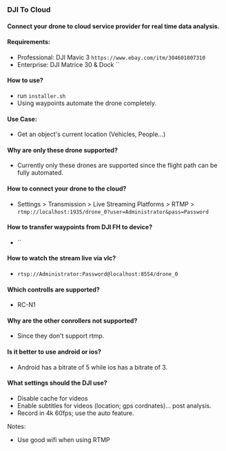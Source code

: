 ### DJI To Cloud

#### Connect your drone to cloud service provider for real time data analysis.

#### Requirements:
- Professional: DJI Mavic 3 `https://www.ebay.com/itm/304601807310`
- Enterprise: DJI Matrice 30 & Dock ``

#### How to use?
- run `installer.sh`
- Using waypoints automate the drone completely.

#### Use Case:
- Get an object's current location (Vehicles, People...)

#### Why are only these drone supported?
- Currently only these drones are supported since the flight path can be fully automated.

#### How to connect your drone to the cloud?
- Settings > Transmission > Live Streaming Platforms > RTMP > `rtmp://localhost:1935/drone_0?user=Administrator&pass=Password`

#### How to transfer waypoints from DJI FH to device?
- ``

#### How to watch the stream live via vlc?
- `rtsp://Administrator:Password@localhost:8554/drone_0`

#### Which controlls are supported?
- RC-N1

#### Why are the other conrollers not supported?
- Since they don't support rtmp.

#### Is it better to use android or ios?
- Android has a bitrate of 5 while ios has a bitrate of 3.

#### What settings should the DJI use?
- Disable cache for videos
- Enable subtitles for videos (location; gps cordnates)... post analysis.
- Record in 4k 60fps; use the auto feature.

Notes:
- Use good wifi when using RTMP
